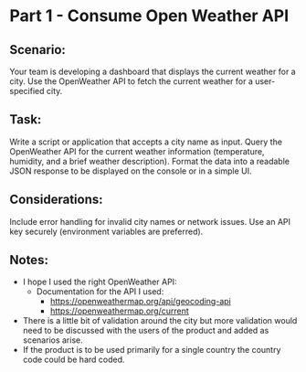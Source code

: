 # Part 1 - Consume Open Weather API
## Scenario:
Your team is developing a dashboard that displays the current weather for a city. Use the OpenWeather API to fetch the current weather for a user-specified city.

## Task:
Write a script or application that accepts a city name as input. Query the OpenWeather API for the current weather information (temperature, humidity, and a brief weather description). Format the data into a readable JSON response to be displayed on the console or in a simple UI.

## Considerations:
Include error handling for invalid city names or network issues. Use an API key securely (environment variables are preferred).


## Notes:
* I hope I used the right OpenWeather API:
  * Documentation for the API I used: 
    * https://openweathermap.org/api/geocoding-api
    * https://openweathermap.org/current
* There is a little bit of validation around the city but more validation would need to be discussed with the users of the product and added as scenarios arise.
* If the product is to be used primarily for a single country the country code could be hard coded.